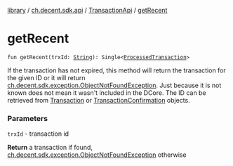 [library](../../index.md) / [ch.decent.sdk.api](../index.md) / [TransactionApi](index.md) / [getRecent](./get-recent.md)

# getRecent

`fun getRecent(trxId: `[`String`](https://kotlinlang.org/api/latest/jvm/stdlib/kotlin/-string/index.html)`): Single<`[`ProcessedTransaction`](../../ch.decent.sdk.model/-processed-transaction/index.md)`>`

If the transaction has not expired, this method will return the transaction for the given ID or it will return [ch.decent.sdk.exception.ObjectNotFoundException](../../ch.decent.sdk.exception/-object-not-found-exception/index.md).
Just because it is not known does not mean it wasn't included in the DCore. The ID can be retrieved from [Transaction](../../ch.decent.sdk.model/-transaction/index.md) or [TransactionConfirmation](../../ch.decent.sdk.model/-transaction-confirmation/index.md) objects.

### Parameters

`trxId` - transaction id

**Return**
a transaction if found, [ch.decent.sdk.exception.ObjectNotFoundException](../../ch.decent.sdk.exception/-object-not-found-exception/index.md) otherwise

